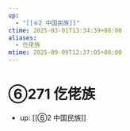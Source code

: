 ```yaml
---
up:
  - "[[⑥2 中国民族]]"
ctime: 2025-03-01T13:34:39+08:00
aliases:
  - 仡佬族
mtime: 2025-09-09T12:37:05+08:00
---
```


# ⑥271 仡佬族

- up: [[⑥2 中国民族]]
